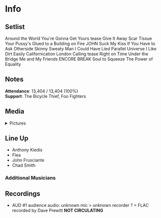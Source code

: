 # Info

## Setlist

Around the World
You're Gonna Get Yours tease
Give It Away
Scar Tissue
Your Pussy's Glued to a Building on Fire JOHN
Suck My Kiss
If You Have to Ask
Otherside
Skinny Sweaty Man
I Could Have Lied
Parallel Universe
I Like Dirt
Easily
Californication
London Calling tease
Right on Time
Under the Bridge
Me and My Friends
ENCORE BREAK
Soul to Squeeze
The Power of Equality

## Notes

**Attendance**: 13,404 / 13,404 (100%)
<br>
**Support**: The Bicycle Thief, Foo Fighters

## Media 

<details>
  <summary>Pictures</summary>
  <!--<img alt="Setlist" title="Setlist" src="_.jpg" height="200" />
  <img alt="Clipping" title="Clipping" src="_.jpg" height="200" />
  <img alt="Flyer" title="Flyer" src="_.jpg" height="200" />-->
</details>

## Line Up

* Anthony Kiedis
* Flea
* John Frusciante
* Chad Smith

### Additional Musicians

## Recordings

* AUD #1 audience audio: unknown mic > unknown recorder ? > FLAC recorded by Dave Prewitt **NOT CIRCULATING**
